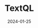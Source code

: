 ---  
layout: startup_page  
title: "TextQL"  
id: "textql.com"  
permalink: "/textqltextql.com01252024/"  
website: "https://www.textql.com/"  
funding_round: "Seed"  
funding_amount: "$4.1M"  
investors: "Neo, DCM, Unshackled Ventures, Worklife Ventures, PageOne Ventures, FirstHand Ventures, Indicator Fund, Tristan Handy, Chris Prucha, Dillon Woods, John Jahnke, Brian Denker, Matt Kraning, Kevin Wang, Spencer Burke"  
about: "TextQL builds an AI-powered data analyst, Ana, that integrates with existing BI tools, semantic layers, and documentation to automate data analysis. It aims to democratize data access for non-technical users by providing a natural language interface to query and interpret data, mimicking the experience of working with a human analyst. This eliminates the need for extensive data expertise to gain insights from company data."  
markets: "AI, Data Analytics, Business Intelligence"  
hq: "San Francisco, California, United States"  
founded_year: "2022"  
linkedin: "https://www.linkedin.com/company/textql"  
twitter: "https://twitter.com/TextQL"  
instagram: ""  
facebook: ""  
crunchbase: "https://www.crunchbase.com/organization/textql"  
pitchbook: "https://pitchbook.com/profiles/company/528202-54"  

date_display: "25-Jan-2024"  
date: "2024-01-25"

# SEO Optimization  
meta_title: "TextQL - Seed Funding ($4.1M)"  
meta_description: "TextQL, TextQL builds an AI-powered data analyst, Ana, that integrates with existing BI tools, semantic layers, and documentation to automate data analysis. I..."  
meta_keywords: "TextQL, AI, Data Analytics, Business Intelligence, Seed funding"  
canonical_url: "https://startup.projectstartups.com/textqltextql.com01252024/"  
---